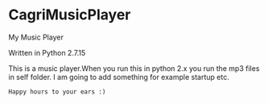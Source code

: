 # CagriMusicPlayer
My Music Player


Written in Python 2.7.15 

This is a music player.When you run this in python 2.x you run the mp3 files in self folder.
I am going to add something for example startup etc.

    Happy hours to your ears :)
